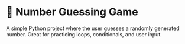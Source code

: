 # 🎯 Number Guessing Game

A simple Python project where the user guesses a randomly generated number. Great for practicing loops, conditionals, and user input.
